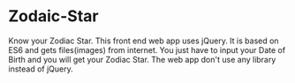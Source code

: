 # Zodaic-Star
Know your Zodiac Star. 
This front end web app uses jQuery. It is based on ES6 and gets files(images) from internet.
You just have to input your Date of Birth and you will get your Zodiac Star. 
The web app don't use any library instead of jQuery. 

